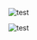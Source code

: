 ![test](https://github-readme-stats.vercel.app/api?username=m-pasik&show_icons=true&theme=transparent&rank_icon=percentile)

![test](https://github-readme-stats.vercel.app/api/top-langs/?username=m-pasik&layout=donut&theme=transparent)
